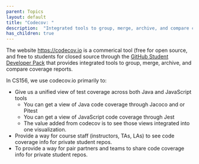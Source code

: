 ```yaml
---
parent: Topics
layout: default
title: "Codecov: "
description:  "Integrated tools to group, merge, archive, and compare coverage reports (commerical, free for open-source)"
has_children: true
---
```


The website <https://codecov.io> is a commerical tool (free for open source, and free to students for closed source through the 
[GitHub Student Developer Pack](https://education.github.com/students) that provides 
integrated tools to group, merge, archive, and compare coverage reports.

In CS156, we use codecov.io primarily to:
* Give us a unified view of test coverage across both Java and JavaScript tools
  - You can get a view of Java code coverage through Jacoco and or Pitest
  - You can get a view of JavaScript code coverage through Jest 
  - The value added from codecov is to see those views integrated into one visualization.
* Provide a way for course staff (instructors, TAs, LAs) to see code coverage info for private student repos.
* To provide a way for pair partners and teams to share code coverage info for private student repos.

